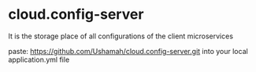 # cloud.config-server
It is the storage place of all configurations of the client microservices

paste: <https://github.com/Ushamah/cloud.config-server.git> into your local application.yml file
